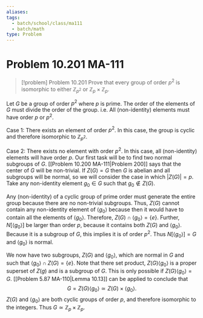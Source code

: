 ```yaml
---
aliases: 
tags:
  - batch/school/class/ma111
  - batch/math
type: Problem
---
```

# Problem 10.201 MA-111

> [!problem] Problem 10.201
> Prove that every group of order $p^{2}$ is isomorphic to either $\mathbb{Z}_{p^{2}}$ or $\mathbb{Z}_{p}\times \mathbb{Z}_{p}$.

Let $G$ be a group of order $p^{2}$ where $p$ is prime. The order of the elements of $G$ must divide the order of the group. i.e. All (non-identity) elements must have order $p$ or $p^{2}$.

Case 1: There exists an element of order $p^{2}$. In this case, the group is cyclic and therefore isomorphic to $\mathbb{Z}_{p^{2}}$.

Case 2: There exists no element with order $p^{2}$. In this case, all (non-identity) elements will have order $p$. Our first task will be to find two normal subgroups of $G$. [[Problem 10.200 MA-111|Problem 200]] says that the center of $G$ will be non-trivial. If $Z(G)=G$ then $G$ is abelian and all subgroups will be normal, so we will consider the case in which $\left| Z(G) \right|=p$. Take any non-identity element $g_{0} \in G$ such that $g_{0} \notin Z(G)$.

Any (non-identity) of a cyclic group of prime order must generate the entire group because there are no non-trivial subgroups. Thus, $Z(G)$ cannot contain any non-identity element of $\langle g_{0}\rangle$ because then it would have to contain all the elements of $\langle g_{0}\rangle$. Therefore, $Z(G)\cap \langle g_{0}\rangle=\{ e \}$. Further, $N[\langle g_{0}\rangle]$ be larger than order $p$, because it contains both $Z(G)$ and $\langle g_{0}\rangle$. Because it is a subgroup of $G$, this implies it is of order $p^{2}$. Thus $N[\langle g_{0}\rangle]=G$ and $\langle g_{0}\rangle$ is normal.

We now have two subgroups, $Z(G)$ and $\langle g_{0}\rangle$, which are normal in $G$ and such that $\langle g_{0}\rangle \cap Z(G)=\{ e \}$. Note that there set product, $Z(G)\langle g_{0}\rangle$ is a proper superset of $Z(g)$ and is a subgroup of $G$. This is only possible if $Z(G)\langle g_{0}\rangle=G$. [[Problem 5.87 MA-110|Lemma 10.13]] can be applied to conclude that
$$
G=Z(G)\langle g_{0}\rangle \simeq Z(G)\times \langle g_{0}\rangle.
$$
$Z(G)$ and $\langle g_{0}\rangle$ are both cyclic groups of order $p$, and therefore isomorphic to the integers. Thus $G\simeq \mathbb{Z}_{p}\times \mathbb{Z}_{p}$.

